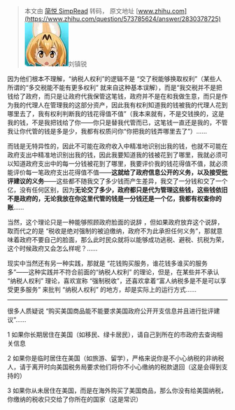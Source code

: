 > 本文由 [简悦 SimpRead](http://ksria.com/simpread/) 转码， 原文地址 [www.zhihu.com](https://www.zhihu.com/question/573785624/answer/2830378725) ![36236be0f920246953f9b8b91ef49ebf_MD5](../assets/36236be0f920246953f9b8b91ef49ebf_MD5.jpg)刘镇锐​

因为他们根本不理解，“纳税人权利”的逻辑不是 “交了税能够换取权利”（某些人所谓的“多交税能不能有更多权利” 就来自这种基本误解），而是“我交税并不是把钱给了政府，而只是让政府代我保管这笔钱，政府并不是在和我做生意，而只是作为我的代理人在管理我的这部分资产，因此我有权利知道我的钱被我的代理人花到哪里去了，我有权利判断我的钱花得值不值”（我本来就有，不是交钱换的，这是我的钱，不是我把钱给了你——你只是替我代管而已，这笔钱一直还是我的，不管我让你代管的钱是多是少，我都有权质问你“你把我的钱弄哪里去了”）……

而钱是无特异性的，因此不可能在政府收入中精准地识别出我的钱，也就不可能在政府支出中精准地识别出我的钱，因此我要知道我的钱被花到了哪里，我就必须可以知道政府支出中的每一分钱被花到了哪里，我要评价我的钱花得值不值，就必须能评价每一笔政府支出花得值不值——**这就给了政府信息公开的义务，以及接受批评建议的义务**——这些都不随我交了多少钱而产生差异，我交了一分钱和交了一个亿，没有任何区别，因为**无论交了多少，政府都只是代为管理这些钱，这些钱依旧不是政府的，无论我放在你这里代管的钱是一分钱还是一个亿，我都有权查你的账**……

当然，这个理论只是一种能够照顾政府脸面的说辞 ，但如果政府放弃这个说辞，取而代之的是 “税收是绝对强制的被迫缴纳，政府不为此承担任何义务”，那就意味着政府不要自己的脸面，那么此时民众就将以能够成功逃税、避税、抗税为荣，这个时候政府又会怎么样呢？……

现实中当然还有另一种实践，那就是 “花钱购买服务，谁花钱多谁买的服务多”——这种实践并不符合前面的“纳税人权利” 的理论，但是，在某些并不承认 “纳税人权利” 理论，喜欢宣称 “强制税收”，还喜欢拿着“富人纳税多是不是可以享受更多服务” 来批判 “纳税人权利” 的地方，却是实际上的运行方式……

* * *

很多人质疑说 “购买美国商品能不能要求美国政府公开开支信息并且进行批评建议”……

1 如果你长期居住在美国（如移民、绿卡居民），请自己到所在的市政府去查询相关信息

2 如果你是临时居住在美国（如旅游、留学），严格来说你是不小心纳税的非纳税人，请于离开时向美国税务局要求他们将你不小心缴纳的税款退回（这是会得到支持的）

3 如果你从未居住在美国，而是在海外购买了美国商品，那么你没有给美国纳税，你缴纳的税收只交给了你所在的国家（这是常识）